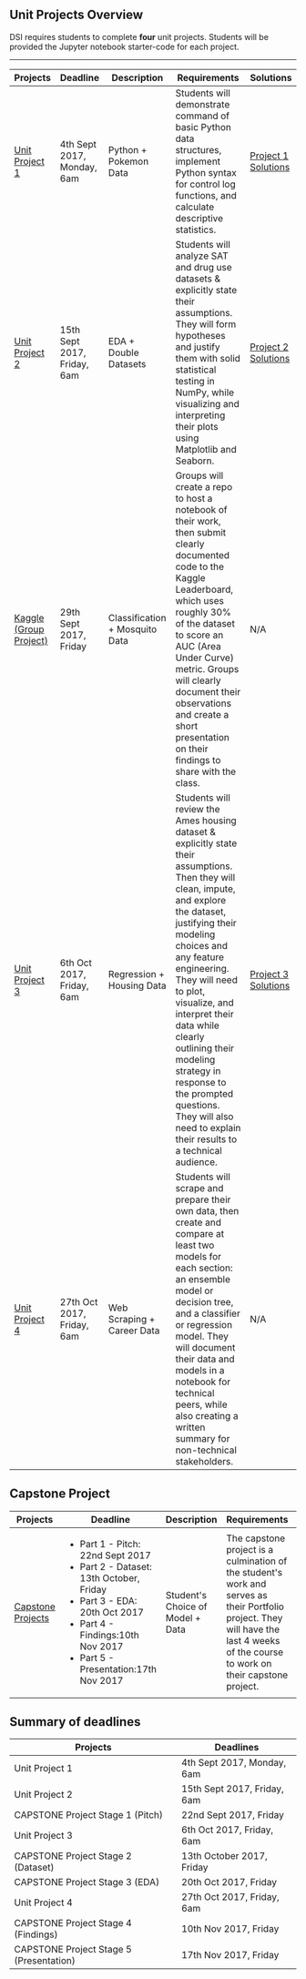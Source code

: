 <a id="overview"></a>
## Unit Projects Overview
DSI requires students to complete **four** unit projects. Students will be provided the Jupyter notebook starter-code for each project. 

---

Projects  | Deadline | Description | Requirements | Solutions
--------- | ---------------------------- | ----------- | ------------ | --------- |
[Unit Project 1][1-1A] |4th Sept 2017, Monday, 6am|Python + Pokemon Data|Students will demonstrate command of basic Python data structures, implement Python syntax for control log functions, and calculate descriptive statistics.|  [Project 1 Solutions][1-2A]  |
[Unit Project 2][1-1B] |15th Sept 2017, Friday, 6am|EDA + Double Datasets|Students will analyze SAT and drug use datasets & explicitly state their assumptions. They will form hypotheses and justify them with solid statistical testing in NumPy, while visualizing and interpreting their plots using Matplotlib and Seaborn.|  [Project 2 Solutions][1-2B]  |
[Kaggle (Group Project)][1-1C] |29th Sept 2017, Friday|Classification + Mosquito Data|Groups will create a repo to host a notebook of their work, then submit clearly documented code to the Kaggle Leaderboard, which uses roughly 30% of the dataset to score an AUC (Area Under Curve) metric. Groups will clearly document their observations and create a short presentation on their findings to share with the class.| N/A  |
[Unit Project 3][1-1D] |6th Oct 2017, Friday, 6am|Regression + Housing Data|Students will review the Ames housing dataset & explicitly state their assumptions. Then they will clean, impute, and explore the dataset, justifying their modeling choices and any feature engineering. They will need to plot, visualize, and interpret their data while clearly outlining their modeling strategy in response to the prompted questions. They will also need to explain their results to a technical audience.|  [Project 3 Solutions][1-2D]  |
[Unit Project 4][1-1E] |27th Oct 2017, Friday, 6am|Web Scraping + Career Data|Students will scrape and prepare their own data, then create and compare at least two models for each section: an ensemble model or decision tree, and a classifier or regression model. They will document their data and models in a notebook for technical peers, while also creating a written summary for non-technical stakeholders.|  N/A  |

## Capstone Project
Projects  | Deadline | Description | Requirements | Solutions
--------- | ---------------------------- | ----------- | ------------ | --------- |
[Capstone Projects][1-1F] |<ul><li>Part 1 - Pitch: 22nd Sept 2017 </li><li>Part 2 - Dataset: 13th October, Friday </li><li>Part 3 - EDA: 20th Oct 2017</li><li>Part 4 - Findings:10th Nov 2017</li><li>Part 5 - Presentation:17th Nov 2017</li>|Student's Choice of Model + Data|The capstone project is a culmination of the student's work and serves as their Portfolio project. They will have the last 4 weeks of the course to work on their capstone project.|  N/A |

## Summary of deadlines
Projects  | Deadlines |
--------- | ---------------------------- |
|Unit Project 1 |	4th Sept 2017, Monday, 6am|
|Unit Project 2 |	15th Sept 2017, Friday, 6am|
|CAPSTONE Project Stage 1 (Pitch) | 22nd Sept 2017, Friday|
|Unit Project 3 |	6th Oct 2017, Friday, 6am|
|CAPSTONE Project Stage 2 (Dataset) |	13th October 2017, Friday|
|CAPSTONE Project Stage 3 (EDA) | 20th Oct 2017, Friday|
|Unit Project 4 | 27th Oct 2017, Friday, 6am|
|CAPSTONE Project Stage 4 (Findings)| 10th Nov 2017, Friday|
|CAPSTONE Project Stage 5 (Presentation) | 17th Nov 2017, Friday|

[1-1A]: https://git.generalassemb.ly/dsi-sg-01/projects/blob/master/project-one
[1-1B]: https://git.generalassemb.ly/dsi-sg-01/projects/blob/master/project-two
[1-1C]: https://git.generalassemb.ly/dsi-sg-01/projects/blob/master/kaggle-mosquito
[1-1D]: https://git.generalassemb.ly/dsi-sg-01/projects/blob/master/project-three
[1-1E]: https://git.generalassemb.ly/dsi-sg-01/projects/blob/master/project-four
[1-1F]: https://git.generalassemb.ly/dsi-sg-01/projects/blob/master/project-capstone

[1-2A]: https://git.generalassemb.ly/dsi-sg-01/projects/blob/master/project-solutions
[1-2B]: https://git.generalassemb.ly/dsi-sg-01/projects/blob/master/project-solutions
[1-2D]: https://git.generalassemb.ly/dsi-sg-01/projects/blob/master/project-solutions
